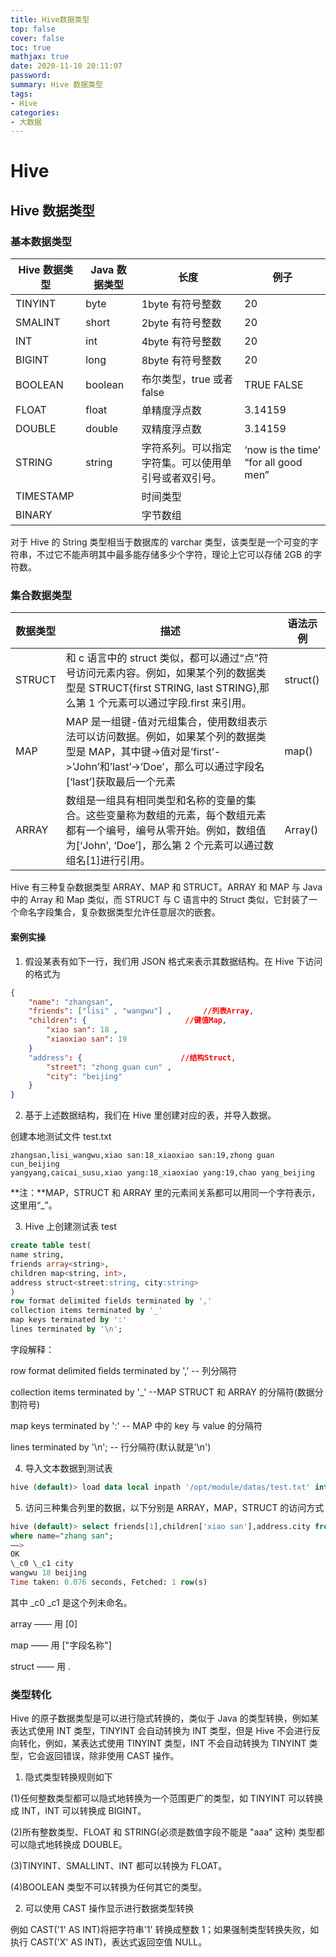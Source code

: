 ```yaml
---
title: Hive数据类型
top: false
cover: false
toc: true
mathjax: true
date: 2020-11-10 20:11:07
password:
summary: Hive 数据类型
tags:
- Hive
categories:
- 大数据
---
```


# Hive

## Hive 数据类型

### 基本数据类型

| Hive 数据类型 | Java 数据类型 | 长度                                                 | 例子                                 |
| ------------- | ------------- | ---------------------------------------------------- | ------------------------------------ |
| TINYINT       | byte          | 1byte 有符号整数                                     | 20                                   |
| SMALINT       | short         | 2byte 有符号整数                                     | 20                                   |
| INT           | int           | 4byte 有符号整数                                     | 20                                   |
| BIGINT        | long          | 8byte 有符号整数                                     | 20                                   |
| BOOLEAN       | boolean       | 布尔类型，true 或者 false                            | TRUE FALSE                           |
| FLOAT         | float         | 单精度浮点数                                         | 3.14159                              |
| DOUBLE        | double        | 双精度浮点数                                         | 3.14159                              |
| STRING        | string        | 字符系列。可以指定字符集。可以使用单引号或者双引号。 | ‘now is the time’ “for all good men” |
| TIMESTAMP     |               | 时间类型                                             |                                      |
| BINARY        |               | 字节数组                                             |                                      |

对于 Hive 的 String 类型相当于数据库的 varchar 类型，该类型是一个可变的字符串，不过它不能声明其中最多能存储多少个字符，理论上它可以存储 2GB 的字符数。

### 集合数据类型

| 数据类型 | 描述                                                                                                                                                                                | 语法示例 |
| -------- | ----------------------------------------------------------------------------------------------------------------------------------------------------------------------------------- | -------- |
| STRUCT   | 和 c 语言中的 struct 类似，都可以通过“点”符号访问元素内容。例如，如果某个列的数据类型是 STRUCT{first STRING, last STRING},那么第 1 个元素可以通过字段.first 来引用。                | struct() |
| MAP      | MAP 是一组键-值对元组集合，使用数组表示法可以访问数据。例如，如果某个列的数据类型是 MAP，其中键->值对是’first’->’John’和’last’->’Doe’，那么可以通过字段名[‘last’]获取最后一个元素   | map()    |
| ARRAY    | 数组是一组具有相同类型和名称的变量的集合。这些变量称为数组的元素，每个数组元素都有一个编号，编号从零开始。例如，数组值为[‘John’, ‘Doe’]，那么第 2 个元素可以通过数组名[1]进行引用。 | Array()  |

Hive 有三种复杂数据类型 ARRAY、MAP 和 STRUCT。ARRAY 和 MAP 与 Java 中的 Array 和 Map 类似，而 STRUCT 与 C 语言中的 Struct 类似，它封装了一个命名字段集合，复杂数据类型允许任意层次的嵌套。

#### 案例实操

1. 假设某表有如下一行，我们用 JSON 格式来表示其数据结构。在 Hive 下访问的格式为

```json
{
    "name": "zhangsan",
    "friends": ["lisi" , "wangwu"] ,       //列表Array,
    "children": {                      //键值Map,
        "xiao san": 18 ,
        "xiaoxiao san": 19
    }
    "address": {                      //结构Struct,
        "street": "zhong guan cun" ,
        "city": "beijing"
    }
}
```

2. 基于上述数据结构，我们在 Hive 里创建对应的表，并导入数据。

创建本地测试文件 test.txt

```
zhangsan,lisi_wangwu,xiao san:18_xiaoxiao san:19,zhong guan cun_beijing
yangyang,caicai_susu,xiao yang:18_xiaoxiao yang:19,chao yang_beijing
```

**注：**MAP，STRUCT 和 ARRAY 里的元素间关系都可以用同一个字符表示，这里用“\_”。

3. Hive 上创建测试表 test

```sql
create table test(
name string,
friends array<string>,
children map<string, int>,
address struct<street:string, city:string>
)
row format delimited fields terminated by ','
collection items terminated by '_'
map keys terminated by ':'
lines terminated by '\n';
```

字段解释：

row format delimited fields terminated by ',' -- 列分隔符

collection items terminated by '\_' --MAP STRUCT 和 ARRAY 的分隔符(数据分割符号)

map keys terminated by ':' -- MAP 中的 key 与 value 的分隔符

lines terminated by '\n'; -- 行分隔符(默认就是'\n')

4. 导入文本数据到测试表

```sql
hive (default)> load data local inpath '/opt/module/datas/test.txt' into table test
```

5. 访问三种集合列里的数据，以下分别是 ARRAY，MAP，STRUCT 的访问方式

```sql
hive (default)> select friends[1],children['xiao san'],address.city from test
where name="zhang san";
——>
OK
\_c0 \_c1 city
wangwu 18 beijing
Time taken: 0.076 seconds, Fetched: 1 row(s)
```

其中 \_c0 \_c1 是这个列未命名。

array —— 用 [0]

map —— 用 ["字段名称"]

struct —— 用 .

### 类型转化

Hive 的原子数据类型是可以进行隐式转换的，类似于 Java 的类型转换，例如某表达式使用 INT 类型，TINYINT 会自动转换为 INT 类型，但是 Hive 不会进行反向转化，例如，某表达式使用 TINYINT 类型，INT 不会自动转换为 TINYINT 类型，它会返回错误，除非使用 CAST 操作。

1. 隐式类型转换规则如下

(1)任何整数类型都可以隐式地转换为一个范围更广的类型，如 TINYINT 可以转换成 INT，INT 可以转换成 BIGINT。

(2)所有整数类型、FLOAT 和 STRING(必须是数值字段不能是 "aaa" 这种) 类型都可以隐式地转换成 DOUBLE。

(3)TINYINT、SMALLINT、INT 都可以转换为 FLOAT。

(4)BOOLEAN 类型不可以转换为任何其它的类型。

2. 可以使用 CAST 操作显示进行数据类型转换

例如 CAST('1' AS INT)将把字符串'1' 转换成整数 1；如果强制类型转换失败，如执行 CAST('X' AS INT)，表达式返回空值 NULL。
